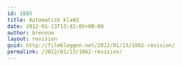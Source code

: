```yaml
---
id: 1885
title: Automatisk kladd
date: 2012-01-13T13:42:05+00:00
author: brennum
layout: revision
guid: http://filmbloggen.net/2012/01/13/1862-revision/
permalink: /2012/01/13/1862-revision/
---
```

